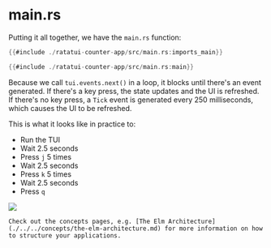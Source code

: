 # main.rs

Putting it all together, we have the `main.rs` function:

```rust
{{#include ./ratatui-counter-app/src/main.rs:imports_main}}

{{#include ./ratatui-counter-app/src/main.rs:main}}
```

Because we call `tui.events.next()` in a loop, it blocks until there's an event generated. If
there's a key press, the state updates and the UI is refreshed. If there's no key press, a `Tick`
event is generated every 250 milliseconds, which causes the UI to be refreshed.

This is what it looks like in practice to:

- Run the TUI
- Wait 2.5 seconds
- Press `j` 5 times
- Wait 2.5 seconds
- Press `k` 5 times
- Wait 2.5 seconds
- Press `q`

<!--

```
Set Shell zsh
Sleep 2.5s
Type "cargo run"
Enter
Sleep 5s
Type "jjjjj"
Sleep 500ms
Type "kkkkk"
Sleep 5s
Type "q"
Sleep 2.5s
```

-->

![](https://user-images.githubusercontent.com/1813121/263404720-41bd81a0-4eec-479c-9333-44363a183613.gif)

```admonish note
Check out the concepts pages, e.g. [The Elm Architecture](./../../concepts/the-elm-architecture.md) for more information on how to structure your applications.
```

